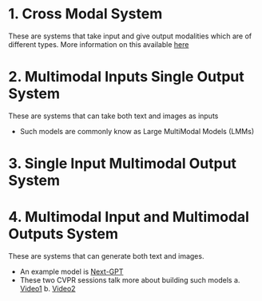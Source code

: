 # 1. Cross Modal System
These are systems that take input and give output modalities which are of different types. More information on this available [here]()

# 2. Multimodal Inputs Single Output System 
These are systems that can take both text and images as inputs
- Such models are commonly know as Large MultiModal Models (LMMs) 


# 3. Single Input Multimodal Output System


# 4. Multimodal Input and Multimodal Outputs System
These are systems that can generate both text and images.
- An example model is [Next-GPT](https://next-gpt.github.io/)
- These two CVPR sessions talk more about building such models
  a. [Video1](https://www.youtube.com/watch?v=pHBT3zXxQX8)
  b. [Video2](https://www.youtube.com/watch?v=mkI7EPD1vp8)

